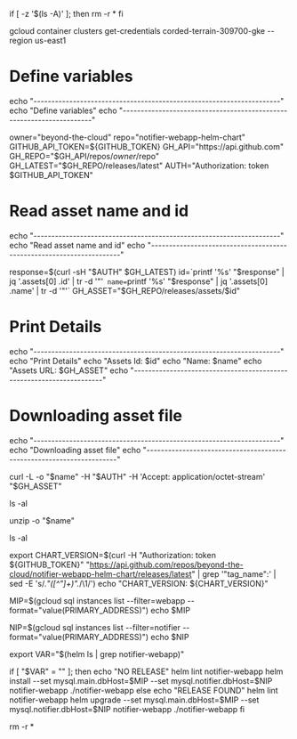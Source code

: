 if [ -z '$(ls -A)' ]; then
  rm -r *
fi

gcloud container clusters get-credentials corded-terrain-309700-gke --region us-east1


# Define variables
echo "---------------------------------------------------------------------"
echo "Define variables"
echo "---------------------------------------------------------------------"

owner="beyond-the-cloud"
repo="notifier-webapp-helm-chart"
GITHUB_API_TOKEN=${GITHUB_TOKEN}
GH_API="https://api.github.com"
GH_REPO="$GH_API/repos/$owner/$repo"
GH_LATEST="$GH_REPO/releases/latest"
AUTH="Authorization: token $GITHUB_API_TOKEN"

# Read asset name and id
echo "---------------------------------------------------------------------"
echo "Read asset name and id"
echo "---------------------------------------------------------------------"

response=$(curl -sH "$AUTH" $GH_LATEST)
id=`printf '%s' "$response" | jq '.assets[0] .id' |  tr -d '"'`
name=`printf '%s' "$response" | jq '.assets[0] .name' |  tr -d '"'`
GH_ASSET="$GH_REPO/releases/assets/$id"

# Print Details
echo "---------------------------------------------------------------------"
echo "Print Details"
echo "Assets Id: $id"
echo "Name: $name"
echo "Assets URL: $GH_ASSET"
echo "---------------------------------------------------------------------"

# Downloading asset file
echo "---------------------------------------------------------------------"
echo "Downloading asset file"
echo "---------------------------------------------------------------------"

curl -L -o "$name" -H "$AUTH" -H 'Accept: application/octet-stream' "$GH_ASSET"

ls -al

unzip -o "$name"

ls -al

export CHART_VERSION=$(curl -H "Authorization: token ${GITHUB_TOKEN}" "https://api.github.com/repos/beyond-the-cloud/notifier-webapp-helm-chart/releases/latest" | grep '"tag_name":' | sed -E 's/.*"([^"]+)".*/\1/')
echo "CHART_VERSION: ${CHART_VERSION}"

MIP=$(gcloud sql instances list --filter=webapp --format="value(PRIMARY_ADDRESS)")
echo $MIP

NIP=$(gcloud sql instances list --filter=notifier --format="value(PRIMARY_ADDRESS)")
echo $NIP

export VAR="$(helm ls | grep notifier-webapp)"

if [ "$VAR" = "" ]; then
    echo "NO RELEASE"
    helm lint notifier-webapp
    helm install --set mysql.main.dbHost=$MIP --set mysql.notifier.dbHost=$NIP notifier-webapp ./notifier-webapp
else
    echo "RELEASE FOUND"
    helm lint notifier-webapp
    helm upgrade --set mysql.main.dbHost=$MIP --set mysql.notifier.dbHost=$NIP notifier-webapp ./notifier-webapp
fi

rm -r *